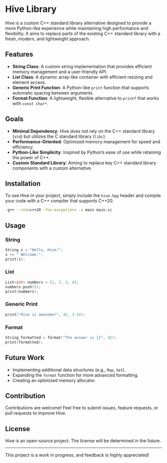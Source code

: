 # Hive Library

Hive is a custom C++ standard library alternative designed to provide a more Python-like experience while maintaining high performance and flexibility. It aims to replace parts of the existing C++ standard library with a fresh, modern, and lightweight approach.

## Features

- **String Class**: A custom string implementation that provides efficient memory management and a user-friendly API.
- **List Class**: A dynamic array-like container with efficient resizing and element access.
- **Generic Print Function**: A Python-like `print` function that supports automatic spacing between arguments.
- **Format Function**: A lightweight, flexible alternative to `printf` that works with `const char*`.

## Goals

- **Minimal Dependency**: Hive does not rely on the C++ standard library (`std`) but utilizes the C standard library (`libc`).
- **Performance-Oriented**: Optimized memory management for speed and efficiency.
- **Python-Like Simplicity**: Inspired by Python’s ease of use while retaining the power of C++.
- **Custom Standard Library**: Aiming to replace key C++ standard library components with a custom alternative.

## Installation

To use Hive in your project, simply include the `hive.hpp` header and compile your code with a C++ compiler that supports C++20.

```sh
 g++ --std=c++20 -fno-exceptions -o main main.cc
```

## Usage

### String
```cpp
String s = "Hello, Hive!";
s += " Welcome.";
print(s);
```

### List
```cpp
List<int> numbers = {1, 2, 3, 4};
numbers.push(5);
print(numbers);
```

### Generic Print
```cpp
print("Hive is awesome!", 42, 3.14);
```

### Format
```cpp
String formatted = format("The answer is {}", 42);
print(formatted);
```

## Future Work
- Implementing additional data structures (e.g., `Map`, `Set`).
- Expanding the `format` function for more advanced formatting.
- Creating an optimized memory allocator.

## Contribution
Contributions are welcome! Feel free to submit issues, feature requests, or pull requests to improve Hive.

## License
Hive is an open-source project. The license will be determined in the future.

---
This project is a work in progress, and feedback is highly appreciated!

